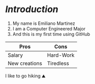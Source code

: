 # *Introduction*

1. My name is Emiliano Martinez
2. I am a Computer Engineered Major
3. And this is my first time using GitHub

| Pros | Cons |
| ---------- | --------- |
| Salary | Hard-Work |
| New creations | Tiredless  |

I like to go hiking ⛰️
